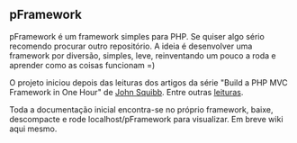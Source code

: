 ## pFramework
pFramework é um framework simples para PHP. Se quiser algo sério recomendo procurar outro repositório. A ideia é desenvolver uma framework por diversão, simples, leve, reinventando um pouco a roda e aprender como as coisas funcionam =)

O projeto iniciou depois das leituras dos artigos da série "Build a PHP MVC Framework in One Hour" de [John Squibb](http://johnsquibb.like97.com/). Entre outras [leituras](http://www.ma-no.org/en/content/index_12-tutorials-for-creating-php5-mvc-framework_1267.php).

Toda a documentação inicial encontra-se no próprio framework, baixe, descompacte e rode localhost/pFramework para visualizar. Em breve wiki aqui mesmo.

